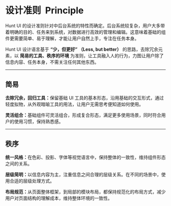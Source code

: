 # 设计准则&nbsp; Principle

Hunt UI 的设计准则针对中后台系统的特性而确定。后台系统较复杂，用户大多带着明确的目的、任务来到系统，对数据进行高效的管理和编辑。这意味着基础的组件更需要简单、易于理解，才能让用户自然上手，专注在任务本身。

Hunt UI 设计语言基于 **“少，但更好” （Less, but better）** 的思路，去除冗余元素，以 **简易的工具、秩序的环境** 为准则，让工具融入人的行为，力图让用户除了信息内容、任务本身，不需关注任何其他东西。

<section class="headerSection">
  <div class="headerBox" style="padding: 0; background-color: var(--gray-50);">
    <div display="block" style="flex: 1;">
    <!-- <img src="https://wxa.wxs.qq.com/mpweb/delivery/legacy/wxadtouch/upload/t1/w3q78r85_4a47a0db.png" style="margin: 0; background-color: #fcfcfc; box-shadow: none;" /> -->
    </div>
  </div>
</section>

---

<article>
    <section class="articleInner">
        <h2 class="articleH2">
        简易
        </h2>
        <p class="articleP">
        <strong>去除冗余，回归工具：</strong>保留基础 UI 工具的基本形态，沿用基础的交互形式，通过轻度拟物，从外观暗喻工具的用法，让用户无需思考便知道如何使用。
        </p>
        <p class="articleP">
        <strong>灵活组合：</strong>基础组件可灵活组合，形成复合形态，满足更多使用场景，同时符合用户的使用习惯，保持熟悉感。
        </p>
    </section>
    <div display="block" style="flex: 1;">
    <!-- <img src="https://wxa.wxs.qq.com/mpweb/delivery/legacy/wxadtouch/upload/t1/sl3a8jkb_143a5dde.png" style="margin: 0; width: 430px;  background-color: #fcfcfc;" /> -->
    </div>
</article>

---

<article>
    <section class="articleInner">
        <h2 class="articleH2">
        秩序
        </h2>
        <p class="articleP">
        <strong>统一风格：</strong>在色彩、投影、字体等视觉语言中，保持整体的一致性，维持组件形态之间的关系。
        </p>
        <p class="articleP">
        <strong>层级简明：</strong>以信息内容为主，注重信息之间合理的层级关系。在不同的场景中，使用合适的层级处理方式。
        </p>
        <p class="articleP">
        <strong>布局规范：</strong>从页面整体框架，到局部的模块布局，都保持规范化的布局方式，减少用户对页面结构的理解成本，维持整体环境的一致性。
        </p>     
    </section>
    <div display="block" style="flex: 1;">
    <!-- <img src="https://wxa.wxs.qq.com/mpweb/delivery/legacy/wxadtouch/upload/t1/h3x8ud7k_4bfa83d9.png" style="margin: 0; width: 430px;  background-color: #fcfcfc;" /> -->
    </div>
</article>
